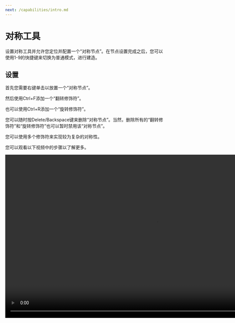 ```yaml
---
next: /capabilities/intro.md
---
```


# 对称工具

设置对称工具并允许您定位并配置一个“对称节点”。在节点设置完成之后，您可以使用1-9的快捷键来切换为普通模式，进行建造。

## 设置

首先您需要右键单击以放置一个“对称节点”。

然后使用Ctrl+F添加一个“翻转修饰符”。

也可以使用Ctrl+R添加一个“旋转修饰符”。

您可以随时按Delete/Backspace键来删除“对称节点”。当然，删除所有的“翻转修饰符”和“旋转修饰符”也可以暂时禁用该“对称节点”。

您可以使用多个修饰符来实现较为复杂的对称性。

您可以观看以下视频中的步骤以了解更多。

<video width="960" height="520" controls autoplay loop>
    <source src="/images/SymmetryTool.mp4" type="video/mp4">
</video>
